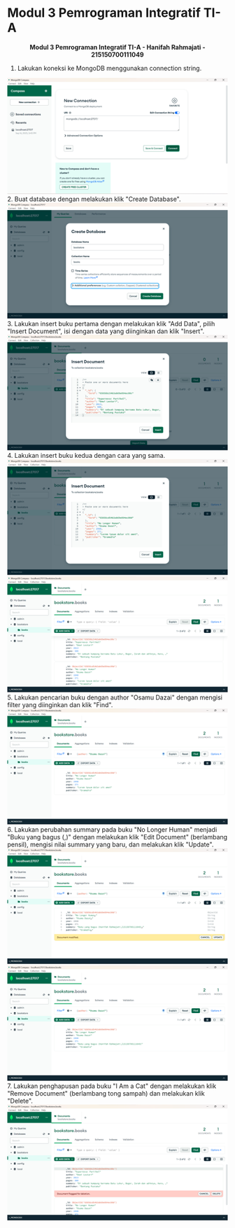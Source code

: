 # Modul 3 Pemrograman Integratif TI-A

<div align="center">
<strong><p>Modul 3 Pemrograman Integratif TI-A - Hanifah Rahmajati - 215150700111049</p></strong>
</div>  
  
1. Lakukan koneksi ke MongoDB menggunakan connection string.  
<img src="Screenshot\Modul 2\Screenshot 2023-09-16 154333.png" alt= "image">  
2. Buat database dengan melakukan klik "Create Database".  
<img src="Screenshot\Modul 2\Screenshot 2023-09-16 154435.png" alt= "image">  
3. Lakukan insert buku pertama dengan melakukan klik "Add Data", pilih "Insert Document", isi dengan data yang diinginkan dan klik "Insert".  
<img src="Screenshot\Modul 2\Screenshot 2023-09-16 155209.png" alt= "image">  
4. Lakukan insert buku kedua dengan cara yang sama.  
<img src="Screenshot\Modul 2\Screenshot 2023-09-16 155623.png" alt= "image">  
<img src="Screenshot\Modul 2\Screenshot 2023-09-16 155637.png" alt= "image">  
5. Lakukan pencarian buku dengan author "Osamu Dazai" dengan mengisi filter yang diinginkan dan klik "Find".  
<img src="Screenshot\Modul 2\Screenshot 2023-09-16 155721.png" alt= "image">  
6. Lakukan perubahan summary pada buku "No Longer Human" menjadi "Buku yang bagus (<NAMA>,<NIM>)" dengan melakukan klik "Edit Document" (berlambang pensil), mengisi nilai summary yang baru, dan melakukan klik "Update".  
<img src="Screenshot\Modul 2\Screenshot 2023-09-16 155817.png" alt= "image">  
<img src="Screenshot\Modul 2\Screenshot 2023-09-16 155832.png" alt= "image">  
 7. Lakukan penghapusan pada buku "I Am a Cat" dengan melakukan klik "Remove Document" (berlambang tong sampah) dan melakukan klik "Delete".  
 <img src="Screenshot\Modul 2\Screenshot 2023-09-16 155900.png" alt= "image">  